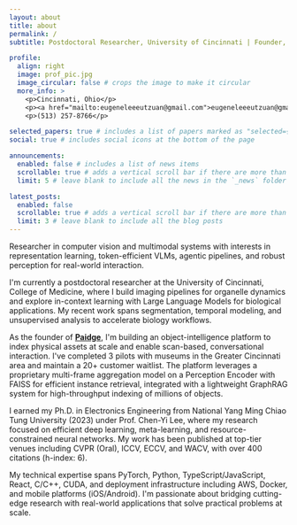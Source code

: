 ```yaml
---
layout: about
title: about
permalink: /
subtitle: Postdoctoral Researcher, University of Cincinnati | Founder, Paidge

profile:
  align: right
  image: prof_pic.jpg
  image_circular: false # crops the image to make it circular
  more_info: >
    <p>Cincinnati, Ohio</p>
    <p><a href="mailto:eugeneleeeutzuan@gmail.com">eugeneleeeutzuan@gmail.com</a></p>
    <p>(513) 257-8766</p>

selected_papers: true # includes a list of papers marked as "selected={true}"
social: true # includes social icons at the bottom of the page

announcements:
  enabled: false # includes a list of news items
  scrollable: true # adds a vertical scroll bar if there are more than 3 news items
  limit: 5 # leave blank to include all the news in the `_news` folder

latest_posts:
  enabled: false
  scrollable: true # adds a vertical scroll bar if there are more than 3 new posts items
  limit: 3 # leave blank to include all the blog posts
---
```


Researcher in computer vision and multimodal systems with interests in representation learning, token-efficient VLMs, agentic pipelines, and robust perception for real-world interaction.

I'm currently a postdoctoral researcher at the University of Cincinnati, College of Medicine, where I build imaging pipelines for organelle dynamics and explore in-context learning with Large Language Models for biological applications. My recent work spans segmentation, temporal modeling, and unsupervised analysis to accelerate biology workflows.

As the founder of **[Paidge](https://paidge.com)**, I'm building an object-intelligence platform to index physical assets at scale and enable scan-based, conversational interaction. I've completed 3 pilots with museums in the Greater Cincinnati area and maintain a 20+ customer waitlist. The platform leverages a proprietary multi-frame aggregation model on a Perception Encoder with FAISS for efficient instance retrieval, integrated with a lightweight GraphRAG system for high-throughput indexing of millions of objects.

I earned my Ph.D. in Electronics Engineering from National Yang Ming Chiao Tung University (2023) under Prof. Chen-Yi Lee, where my research focused on efficient deep learning, meta-learning, and resource-constrained neural networks. My work has been published at top-tier venues including CVPR (Oral), ICCV, ECCV, and WACV, with over 400 citations (h-index: 6).

My technical expertise spans PyTorch, Python, TypeScript/JavaScript, React, C/C++, CUDA, and deployment infrastructure including AWS, Docker, and mobile platforms (iOS/Android). I'm passionate about bridging cutting-edge research with real-world applications that solve practical problems at scale.
